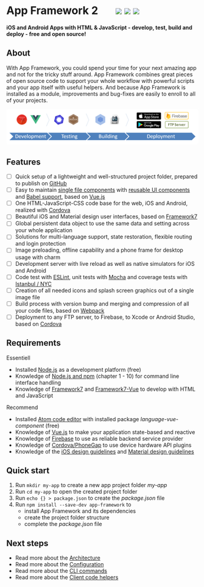 # App Framework 2 &nbsp; &nbsp; &nbsp; [![](https://img.shields.io/npm/dt/app-framework.svg)](https://www.npmjs.com/package/app-framework) [![](https://img.shields.io/npm/v/app-framework.svg)](https://www.npmjs.com/package/app-framework) [![](https://img.shields.io/npm/l/app-framework.svg)](https://www.npmjs.com/package/app-framework)

**iOS and Android Apps with HTML & JavaScript - develop, test, build and deploy - free and open source!**

## About

With App Framework, you could spend your time for your next amazing app and not for the tricky stuff around. App Framework combines great pieces of open source code to support your whole workflow with powerful scripts and your app itself with useful helpers. And because App Framework is installed as a module, improvements and bug-fixes are easily to enroll to all of your projects.

![Process](media/process.png)

## Features

- [ ] Quick setup of a lightweight and well-structured project folder, prepared to publish on [GitHub](https://github.com/about)
- [ ] Easy to maintain [single file components](https://vuejs.org/v2/guide/single-file-components.html) with [reusable UI components](https://framework7.io/vue/) and [Babel support](https://babeljs.io/), based on [Vue.js](https://vuejs.org/)
- [ ] One HTML-JavaScript-CSS code base for the web, iOS and Android, realized with [Cordova](https://cordova.apache.org/)
- [ ] Beautiful iOS and Material design user interfaces, based on [Framework7](https://framework7.io/)
- [ ] Global persistent data object to use the same data and setting across your whole application
- [ ] Solutions for multi-language support, state restoration, flexible routing and login protection
- [ ] Image preloading, offline capability and a phone frame for desktop usage with charm
- [ ] Development server with live reload as well as native simulators for iOS and Android
- [ ] Code test with [ESLint](http://eslint.org/), unit tests with [Mocha](https://mochajs.org/) and coverage tests with [Istanbul / NYC](https://istanbul.js.org/)
- [ ] Creation of all needed icons and splash screen graphics out of a single image file
- [ ] Build process with version bump and merging and compression of all your code files, based on [Webpack](https://webpack.js.org/)
- [ ] Deployment to any FTP server, to Firebase, to Xcode or Android Studio, based on [Cordova](https://cordova.apache.org/)

## Requirements

Essentiell

- Installed [Node.js](https://nodejs.org/) as a development platform (free)
- Knowledge of [Node.js and npm](https://docs.npmjs.com/getting-started/what-is-npm) (chapter 1 - 10) for command line interface handling
- Knowledge of [Framework7](https://framework7.io/docs/) and [Framework7-Vue](https://framework7.io/vue/) to develop with HTML and JavaScript

Recommend

- Installed [Atom code editor](https://atom.io/) with installed package *language-vue-component* (free)
- Knowledge of [Vue.js](https://vuejs.org/v2/guide/) to make your application state-based and reactive
- Knowledge of [Firebase](https://firebase.google.com/docs/web/setup) to use as reliable backend service provider
- Knowledge of [Cordova/PhoneGap](https://cordova.apache.org/docs/en/latest/) to use device hardware API plugins
- Knowledge of the [iOS design guidelines](https://developer.apple.com/ios/human-interface-guidelines/overview/design-principles/) and [Material design guidelines](https://material.io/guidelines/)

## Quick start

1. Run `mkdir my-app` to create a new app project folder *my-app*
2. Run `cd my-app` to open the created project folder
3. Run `echo {} > package.json` to create the *package.json* file
4. Run `npm install --save-dev app-framework` to
   - install App Framework and its dependencies
   - create the project folder structure
   - complete the *package.json* file

## Next steps

- Read more about the [Architecture](docs/architecture.md)
- Read more about the [Configuration](docs/configuration.md)
- Read more about the [CLI commands](docs/cli-commands.md)
- Read more about the [Client code helpers](docs/client-code-helpers.md)
